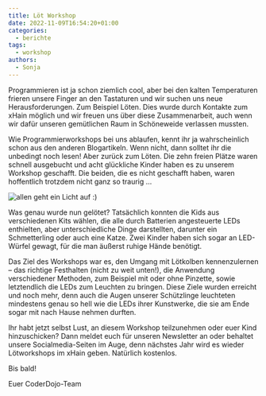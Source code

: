 ```yaml
---
title: Löt Workshop
date: 2022-11-09T16:54:20+01:00
categories:
  - berichte
tags:
  - workshop
authors:
  - Sonja
---
```

Programmieren ist ja schon ziemlich cool, aber bei den kalten Temperaturen frieren unsere Finger an den Tastaturen und wir suchen uns neue Herausforderungen. Zum Beispiel Löten. Dies wurde durch Kontakte zum xHain möglich und wir freuen uns über diese Zusammenarbeit, auch wenn wir dafür unseren gemütlichen Raum in Schöneweide verlassen mussten.

Wie Programmierworkshops bei uns ablaufen, kennt ihr ja wahrscheinlich schon aus den anderen Blogartikeln. Wenn nicht, dann solltet ihr die unbedingt noch lesen! Aber zurück zum Löten. Die zehn freien Plätze waren schnell ausgebucht und acht glückliche Kinder haben es zu unserem Workshop geschafft. Die beiden, die es nicht geschafft haben, waren hoffentlich trotzdem nicht ganz so traurig …

![](/images/cms/loetworkshop_the_team.png "allen geht ein Licht auf :)")

Was genau wurde nun gelötet? Tatsächlich konnten die Kids aus verschiedenen Kits wählen, die alle durch Batterien angesteuerte LEDs enthielten, aber unterschiedliche Dinge darstellten, darunter ein Schmetterling oder auch eine Katze. Zwei Kinder haben sich sogar an LED-Würfel gewagt, für die man äußerst ruhige Hände benötigt.

Das Ziel des Workshops war es, den Umgang mit Lötkolben kennenzulernen – das richtige Festhalten (nicht zu weit unten!), die Anwendung verschiedener Methoden, zum Beispiel mit oder ohne Pinzette, sowie letztendlich die LEDs zum Leuchten zu bringen. Diese Ziele wurden erreicht und noch mehr, denn auch die Augen unserer Schützlinge leuchteten mindestens genau so hell wie die LEDs ihrer Kunstwerke, die sie am Ende sogar mit nach Hause nehmen durften.

Ihr habt jetzt selbst Lust, an diesem Workshop teilzunehmen oder euer Kind hinzuschicken? Dann meldet euch für unseren Newsletter an oder behaltet unsere Socialmedia-Seiten im Auge, denn nächstes Jahr wird es wieder Lötworkshops im xHain geben. Natürlich kostenlos.

Bis bald!

Euer CoderDojo-Team